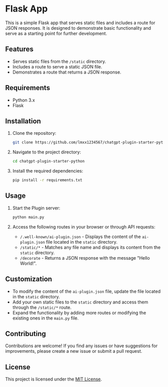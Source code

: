 # Flask App

This is a simple Flask app that serves static files and includes a route for JSON responses. It is designed to demonstrate basic functionality and serve as a starting point for further development.

## Features

- Serves static files from the `/static` directory.
- Includes a route to serve a static JSON file.
- Demonstrates a route that returns a JSON response.

## Requirements

- Python 3.x
- Flask

## Installation

1. Clone the repository:

   ```bash
   git clone https://github.com/lmxx1234567/chatgpt-plugin-starter-python.git
   ```

2. Navigate to the project directory:

   ```bash
   cd chatgpt-plugin-starter-python
   ```

3. Install the required dependencies:

   ```bash
   pip install -r requirements.txt
   ```

## Usage

1. Start the Plugin server:

   ```bash
   python main.py
   ```

2. Access the following routes in your browser or through API requests:

   - `/.well-known/ai-plugin.json` - Displays the content of the `ai-plugin.json` file located in the `static` directory.
   - `/static/*` - Matches any file name and displays its content from the `static` directory.
   - `/decorate` - Returns a JSON response with the message "Hello World!".

## Customization

- To modify the content of the `ai-plugin.json` file, update the file located in the `static` directory.
- Add your own static files to the `static` directory and access them through the `/static/*` route.
- Expand the functionality by adding more routes or modifying the existing ones in the `main.py` file.

## Contributing

Contributions are welcome! If you find any issues or have suggestions for improvements, please create a new issue or submit a pull request.

## License

This project is licensed under the [MIT License](LICENSE).